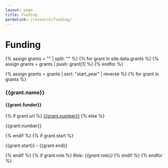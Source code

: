 ```yaml
---
layout: page
title: Funding
permalink: /research/funding/
---
```

# Funding

{% assign grants = "" | split: "" %}
{% for grant in site.data.grants %}
  {% assign grants = grants | push: grant[1] %}
{% endfor %}

{% assign grants = grants | sort: "start_year" | reverse %}
{% for grant in grants %}
<div class="funding">
<h3>{{grant.name}}</h3>
<h4>{{grant.funder}}</h4>
{% if grant.url %}
<a href="{{grant.url}}" class="link-title">{{grant.number}}</a>
{% else %}
<p>{{grant.number}}</p>
{% endif %}
{% if grant.start %}
<p>{{grant.start}} - {{grant.end}}</p>
{% endif %}
{% if grant.role %}
<i>Role: {{grant.role}}</i>
{% endif %}
{% endfor %}
<div>